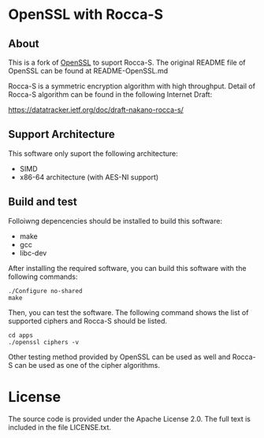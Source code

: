# OpenSSL with Rocca-S 
## About
This is a fork of [OpenSSL](https://www.openssl.org/) to suport Rocca-S.
The original README file of OpenSSL can be found at README-OpenSSL.md

Rocca-S is a symmetric encryption algorithm with high throughput.
Detail of Rocca-S algorithm can be found in the following Internet Draft:

https://datatracker.ietf.org/doc/draft-nakano-rocca-s/

## Support Architecture
This software only suport the following architecture:

- SIMD
- x86-64 architecture (with AES-NI support)

## Build and test
Folloiwng depencencies should be installed to build this software:

- make
- gcc
- libc-dev

After installing the required software, you can build this software with the following commands:

```
./Configure no-shared
make
```

Then, you can test the software. The following command shows the list of supported ciphers and Rocca-S should be listed.

```
cd apps
./openssl ciphers -v
```

Other testing method provided by OpenSSL can be used as well and Rocca-S can be used as one of the cipher algorithms.

# License
The source code is provided under the Apache License 2.0.
The full text is included in the file LICENSE.txt.
